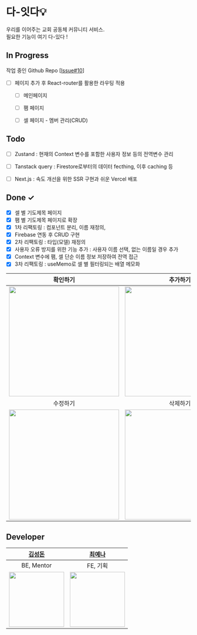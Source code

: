 # 다-잇다💡

우리를 이어주는 교회 공동체 커뮤니티 서비스. <br/>
필요한 기능이 여기 다-있다 !

## In Progress

작업 중인 Github Repo [[Issue#10](https://github.com/YenaChoi00/da-itda/issues/10#issue-2560873251)]
- [ ] 페이지 추가 후 React-router를 활용한 라우팅 적용

  - [ ] 메인페이지
  - [ ] 팸 페이지
  - [ ] 셀 페이지 - 멤버 관리(CRUD)
     

## Todo

- [ ] Zustand : 현재의 Context 변수를 포함한 사용자 정보 등의 전역변수 관리
- [ ] Tanstack query : Firestore로부터의 데이터 fecthing, 이후 caching 등
- [ ] Next.js : 속도 개선을 위한 SSR 구현과 쉬운 Vercel 배포


## Done ✓

- [x] 셀 별 기도제목 페이지
- [x] 팸 별 기도제목 페이지로 확장
- [x] 1차 리팩토링 : 컴포넌트 분리, 이름 재정의, 
- [x] Firebase 연동 후 CRUD 구현
- [x] 2차 리팩토링 : 타입(모델) 재정의
- [x] 사용자 오류 방지를 위한 기능 추가 : 사용자 이름 선택, 없는 이름일 경우 추가
- [x] Context 변수에 팸, 셀 단순 이름 정보 저장하여 전역 접근
- [x] 3차 리팩토링 : useMemo로 셀 별 필터링되는 배열 메모화

| 확인하기 | 추가하기 | 추가하기(없는 사용자일경우) |
|:--------:|:--------:|:---------------------------:|
| <img src="https://github.com/user-attachments/assets/91b2a9aa-744b-4f4b-9804-71dc2375fd10" width="300"> |   <img src="https://github.com/user-attachments/assets/dbb96e28-3cd2-486a-b058-f0fa12bc9615" width="300">|<img src="https://github.com/user-attachments/assets/d2c7de18-ceb6-4e31-8354-6d33d737fa71" width="300">|
| 수정하기 | 삭제하기 |           복사하기          |
|<img src="https://github.com/user-attachments/assets/642d6c97-5313-4938-aab5-f28844992ced" width="300">|<img src="https://github.com/user-attachments/assets/25dc66b7-8bbe-4dc6-b220-2931646aa516" width="300">|<img src="https://github.com/user-attachments/assets/75c89106-8141-40d5-ab0f-9ead9c5f1d20" width="300">|


## Developer
| [김성돈](https://github.com/sehandev) | [최예나](https://github.com/YenaChoi00) |
| :-: | :-: |
| BE, Mentor | FE, 기획 |
|<img src="https://avatars.githubusercontent.com/u/43680595?v=4" style="width:150px; height:150px;">|<img src="https://avatars.githubusercontent.com/u/71956482?v=4" style="width:150px; height:150px;">|
